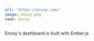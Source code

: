 ```yaml
---
url: 'https://envoy.com/'
image: envoy.png
name: Envoy
---
```

Envoy's dashboard is built with Ember.js